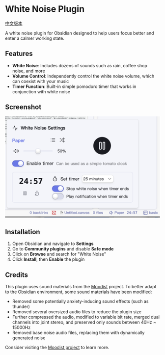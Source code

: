 # White Noise Plugin

[中文版本](README-zh.md)

A white noise plugin for Obsidian designed to help users focus better and enter a calmer working state.

## Features

- **White Noise**: Includes dozens of sounds such as rain, coffee shop noise, and more
- **Volume Control**: Independently control the white noise volume, which can coexist with your music
- **Timer Function**: Built-in simple pomodoro timer that works in conjunction with white noise

## Screenshot

![screenshot](./screenshots/screenshot.png)

## Installation

1. Open Obsidian and navigate to **Settings**
2. Go to **Community plugins** and disable **Safe mode**
3. Click on **Browse** and search for "White Noise"
4. Click **Install**, then **Enable** the plugin

## Credits

This plugin uses sound materials from the [Moodist](https://github.com/remvze/moodist) project. To better adapt to the Obsidian environment, some sound materials have been modified:

- Removed some potentially anxiety-inducing sound effects (such as thunder)
- Removed several oversized audio files to reduce the plugin size
- Further compressed the audio, modified to variable bit rate, merged dual channels into joint stereo, and preserved only sounds between 40Hz ~ 15000Hz
- Removed base noise audio files, replacing them with dynamically generated noise

Consider visiting the [Moodist project](https://github.com/remvze/moodist) to learn more.
